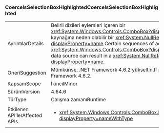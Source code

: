 ### <a name="coerceisselectionboxhighlighted"></a><span data-ttu-id="3b631-101">CoerceIsSelectionBoxHighlighted</span><span class="sxs-lookup"><span data-stu-id="3b631-101">CoerceIsSelectionBoxHighlighted</span></span>

|   |   |
|---|---|
|<span data-ttu-id="3b631-102">Ayrıntılar</span><span class="sxs-lookup"><span data-stu-id="3b631-102">Details</span></span>|<span data-ttu-id="3b631-103">Belirli dizileri eylemleri içeren bir <xref:System.Windows.Controls.ComboBox?displayProperty=name> ve veri kaynağına neden olabilir bir <xref:System.NullReferenceException?displayProperty=name>.</span><span class="sxs-lookup"><span data-stu-id="3b631-103">Certain sequences of actions involving a <xref:System.Windows.Controls.ComboBox?displayProperty=name> and its data source can result in a <xref:System.NullReferenceException?displayProperty=name>.</span></span>|
|<span data-ttu-id="3b631-104">Öneri</span><span class="sxs-lookup"><span data-stu-id="3b631-104">Suggestion</span></span>|<span data-ttu-id="3b631-105">Mümkünse, .NET Framework 4.6.2 yükseltin.</span><span class="sxs-lookup"><span data-stu-id="3b631-105">If possible, upgrade to .NET Framework 4.6.2.</span></span>|
|<span data-ttu-id="3b631-106">Kapsam</span><span class="sxs-lookup"><span data-stu-id="3b631-106">Scope</span></span>|<span data-ttu-id="3b631-107">İkincil</span><span class="sxs-lookup"><span data-stu-id="3b631-107">Minor</span></span>|
|<span data-ttu-id="3b631-108">Sürüm</span><span class="sxs-lookup"><span data-stu-id="3b631-108">Version</span></span>|<span data-ttu-id="3b631-109">4.6</span><span class="sxs-lookup"><span data-stu-id="3b631-109">4.6</span></span>|
|<span data-ttu-id="3b631-110">Tür</span><span class="sxs-lookup"><span data-stu-id="3b631-110">Type</span></span>|<span data-ttu-id="3b631-111">Çalışma zamanı</span><span class="sxs-lookup"><span data-stu-id="3b631-111">Runtime</span></span>|
|<span data-ttu-id="3b631-112">Etkilenen API’ler</span><span class="sxs-lookup"><span data-stu-id="3b631-112">Affected APIs</span></span>|<ul><li><xref:System.Windows.Controls.ComboBox.IsSelectionBoxHighlighted?displayProperty=nameWithType></li></ul>|

